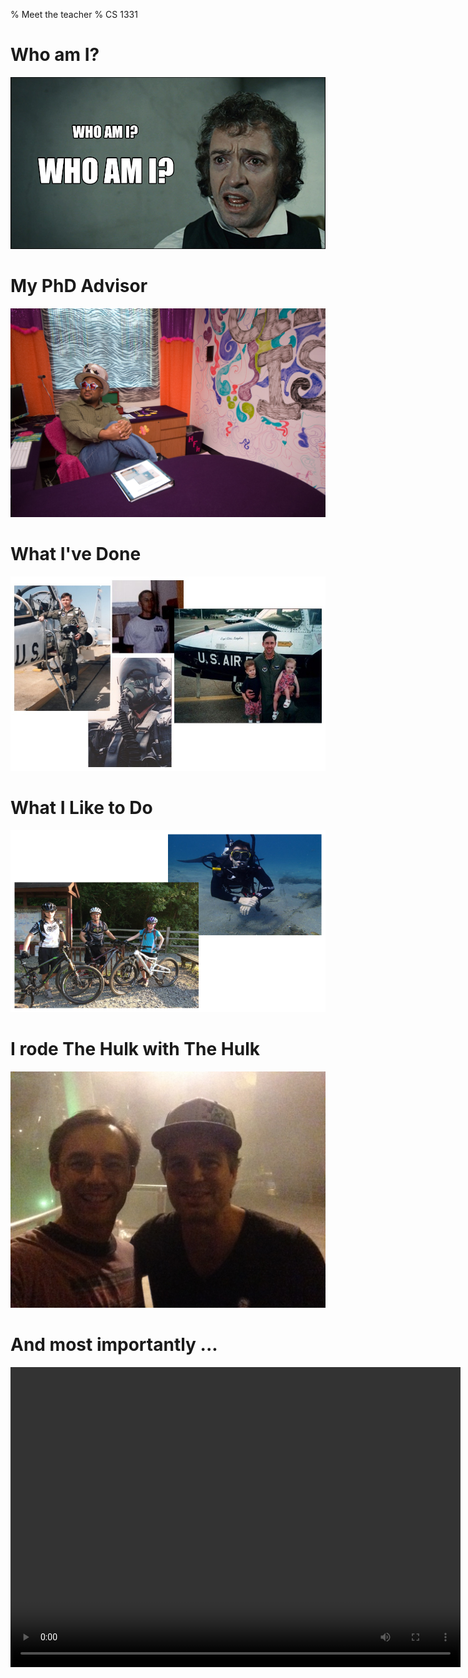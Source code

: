 % Meet the teacher
% CS 1331

# Who am I?

<img src="jean-val-jean.jpg" />

# My PhD Advisor

<img src="charles-tenure.jpg" />

# What I've Done

<img src="chris-usaf.jpg" />

# What I Like to Do

<img src="chris-hobbies.png" />

# I rode The Hulk with The Hulk

<img src="chris-hulk.jpg" />

# And most importantly ...

<video width="720" height="480" controls>
  <source src="ChrisSimpkinsIsAChickenFucker.mp4" type="video/mp4">
</video>